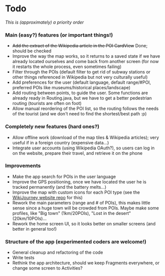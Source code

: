 Todo
========
*This is (approximately) a priority order*

### Main (easy?) features (or important things!)
 - ~~Add the extract of the Wikipedia article in the POI CardView~~ Done; should be checked
 - Improve the way the map works, so it returns to a saved state if we have already located ourselves and come back from another screen (for now it restarts the whole process, even sometimes failing)
 - Filter through the POIs (default filter to get rid of subway stations or other things referenced in Wikipedia but not very culturally useful)
 - Add preferences for the user (default language, default range/#POI, preferred POIs like museums/historical places/landscape)
 - Add routing between points, to guide the user. Some functions are already ready in Routing.java, but we have to get a better pedestrian routing (tourists are often on foot)
 - Allow manual reordering of the POI list, so the routing follows the needs of the tourist (and we don't need to find the shortest/best path :p)

### Completely new features (hard ones?)
 - Allow offline work (download of the map tiles & Wikipedia articles); very useful if in a foreign country (expensive data...)
 - Integrate user accounts (using Wikipedia OAuth?), so users can log in on the website, prepare their travel, and retrieve it on the phone

### Improvements
 - Make the app search for POIs in the user language
 - Improve the GPS positioning, once we have located the user he is tracked permanently (and the battery melts...)
 - Improve the map with custom icons for each POI type (see the [WikiJourney website repo](https://github.com/WikiJourney/wikijourney_website/) for this)
 - Rework the main parameters (range and # of POIs), this makes little sense since a huge town will be crowded from POIs. Maybe make some profiles, like "Big town" (1km/20POIs), "Lost in the desert" (20km/10POIs)...
 - Rework the home screen UI, so it looks better on smaller screens (and better in general too!)

### Structure of the app (experimented coders are welcome!)
 - General cleanup and refactoring of the code
 - Write tests
 - Rethink the app architecture, should we keep Fragments everywhere, or change some screen to Activities?